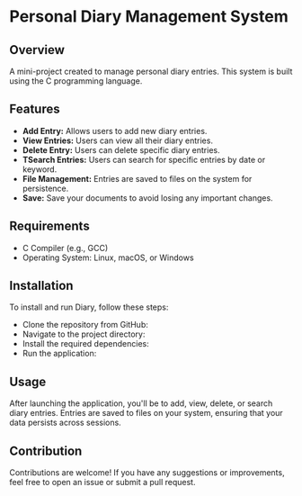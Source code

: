 # Personal Diary Management System
<h2 align="left">Overview</h2>
A mini-project created to manage personal diary entries. This system is built using the C programming language.
<h2 align="left">Features</h2>

- **Add Entry:** Allows users to add new diary entries.
- **View Entries:** Users can view all their diary entries.
- **Delete Entry:** Users can delete specific diary entries.
- **TSearch Entries:** Users can search for specific entries by date or keyword.
- **File Management:** Entries are saved to files on the system for persistence.
- **Save:** Save your documents to avoid losing any important changes.
<h2 align="left">Requirements</h2>

- C Compiler (e.g., GCC)
- Operating System: Linux, macOS, or Windows

<h2 align="left">Installation</h2>
To install and run Diary, follow these steps:

- Clone the repository from GitHub:
- Navigate to the project directory:
- Install the required dependencies:
- Run the application:
<h2 align="left">Usage</h2>
After launching the application, you'll be to add, view, delete, or search diary entries. Entries are saved to files on your system, ensuring that your data persists across sessions.


<h2 align="left">Contribution</h2>
Contributions are welcome! If you have any suggestions or improvements, feel free to open an issue or submit a pull request.

